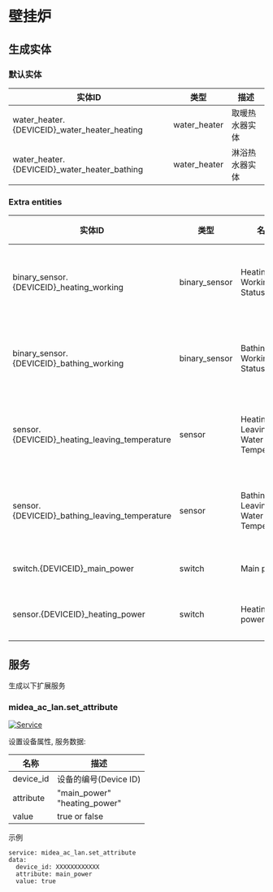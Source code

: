 # 壁挂炉

## 生成实体
### 默认实体
| 实体ID                                         | 类型           | 描述      |
|----------------------------------------------|--------------|---------|
| water_heater.{DEVICEID}_water_heater_heating | water_heater | 取暖热水器实体 |
| water_heater.{DEVICEID}_water_heater_bathing | water_heater | 淋浴热水器实体 |

### Extra entities

| 实体ID                                       | 类型         | 名称                                | 描述     |
|-----------------------------------------------|---------------|-----------------------------------|--------|
| binary_sensor.{DEVICEID}_heating_working      | binary_sensor | Heating Working Status            | 取暖工作状态 |
| binary_sensor.{DEVICEID}_bathing_working      | binary_sensor | Bathing Working Status            | 领域工作状态 |
| sensor.{DEVICEID}_heating_leaving_temperature | sensor        | Heating Leaving Water Temperature | 取暖出水温度 |
| sensor.{DEVICEID}_bathing_leaving_temperature | sensor        | Bathing Leaving Water Temperature | 淋浴出水温度 |
| switch.{DEVICEID}_main_power                  | switch        | Main power                        | 主电源    |
| sensor.{DEVICEID}_heating_power               | switch        | Heating power                     | 取暖电源   |

## 服务
生成以下扩展服务

### midea_ac_lan.set_attribute

[![Service](https://my.home-assistant.io/badges/developer_call_service.svg)](https://my.home-assistant.io/redirect/developer_call_service/?service=midea_ac_lan.set_attribute)

设置设备属性, 服务数据:

| 名称        | 描述                                |
|-----------|-----------------------------------|
| device_id | 设备的编号(Device ID)                  |
| attribute | "main_power"<br />"heating_power" |
| value     | true or false                     |

示例
```
service: midea_ac_lan.set_attribute
data:
  device_id: XXXXXXXXXXXX
  attribute: main_power
  value: true
```